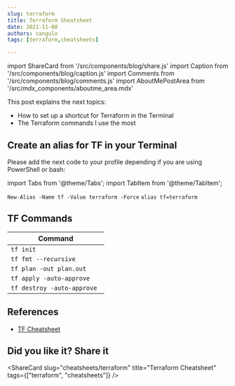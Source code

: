 ```yaml
---
slug: terraform
title: Terraform Sheatsheet
date: 2021-11-08
authors: cangulo
tags: [terraform,cheatsheets]

---
```


import ShareCard from '/src/components/blog/share.js'
import Caption from '/src/components/blog/caption.js'
import Comments from '/src/components/blog/comments.js'
import AboutMePostArea from '/src/mdx_components/aboutme_area.mdx'

This post explains the next topics:
* How to set up a shortcut for Terraform in the Terminal
* The Terraform commands I use the most

<!--truncate-->

## Create an alias for TF in your Terminal

Please add the next code to your profile depending if you are using PowerShell or bash:

import Tabs from '@theme/Tabs';
import TabItem from '@theme/TabItem';

<Tabs>
  <TabItem value="ps" label="PowerShell" default>
    <code>New-Alias -Name tf -Value terraform -Force</code>
  </TabItem>
  <TabItem value="sh" label="Bash">
    <code>alias tf=terraform</code>
  </TabItem>
</Tabs>

## TF Commands

| Command                     |
| --------------------------- |
| `tf init`                   |
| `tf fmt --recursive`        |
| `tf plan -out plan.out`     |
| `tf apply -auto-approve `   |
| `tf destroy -auto-approve ` |


## References

* [TF Cheatsheet](https://dzone.com/articles/terraform-cli-cheat-sheet)

<AboutMePostArea/>

## Did you like it? Share it

<ShareCard 
  slug="cheatsheets/terraform" 
  title="Terraform Cheatsheet" 
  tags={["terraform", "cheatsheets"]} />

<Comments
  slug="cheatsheets/terraform"  />
